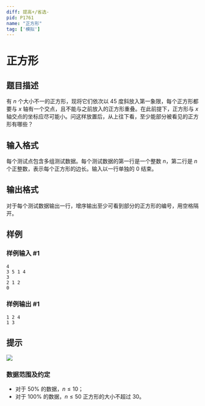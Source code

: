 ```yaml
---
diff: 提高+/省选-
pid: P1761
name: "正方形"
tag: ['模拟']
---
```

# 正方形
## 题目描述

有 $n$ 个大小不一的正方形，现将它们依次以 $45$ 度斜放入第一象限，每个正方形都要与 $x$ 轴有一个交点，且不能与之前放入的正方形重叠。在此前提下，正方形与 $x$ 轴交点的坐标应尽可能小。问这样放置后，从上往下看，至少能部分被看见的正方形有哪些？
## 输入格式

每个测试点包含多组测试数据。每个测试数据的第一行是一个整数 $n$，第二行是 $n$ 个正整数，表示每个正方形的边长。输入以一行单独的 $0$ 结束。
## 输出格式

对于每个测试数据输出一行，增序输出至少可看到部分的正方形的编号，用空格隔开。

## 样例

### 样例输入 #1
```
4 
3 5 1 4 
3 
2 1 2 
0 
```
### 样例输出 #1
```
1 2 4 
1 3
```
## 提示

![](https://cdn.luogu.com.cn/upload/image_hosting/flwonnba.png)

### 数据范围及约定

- 对于 $50\%$ 的数据，$n \le 10$；
- 对于 $100\%$ 的数据，$n \le 50$ 正方形的大小不超过 $30$。

